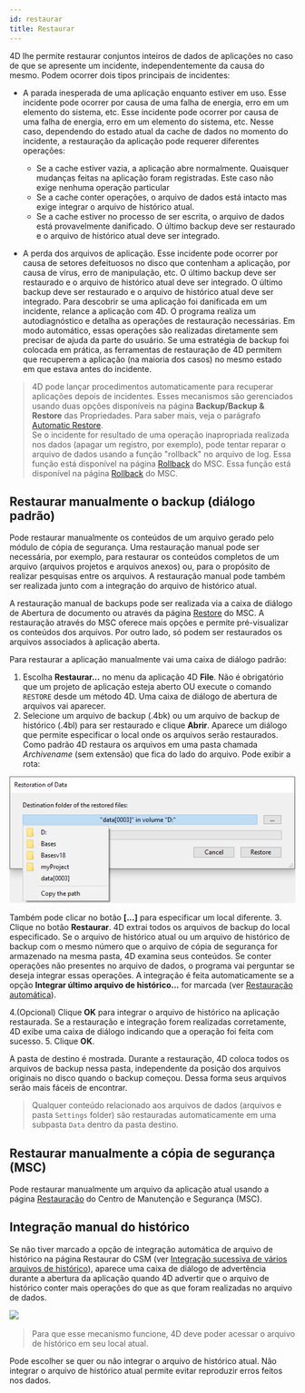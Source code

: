 ```yaml
---
id: restaurar
title: Restaurar
---
```


4D lhe permite restaurar conjuntos inteiros de dados de aplicações no caso de que se apresente um incidente, independentemente da causa do mesmo. Podem ocorrer dois tipos principais de incidentes:

- A parada inesperada de uma aplicação enquanto estiver em uso. Esse incidente pode ocorrer por causa de uma falha de energia, erro em um elemento do sistema, etc. Esse incidente pode ocorrer por causa de uma falha de energia, erro em um elemento do sistema, etc. Nesse caso, dependendo do estado atual da cache de dados no momento do incidente, a restauração da aplicação pode requerer diferentes operações:
  - Se a cache estiver vazia, a aplicação abre normalmente. Quaisquer mudanças feitas na aplicação foram registradas. Este caso não exige nenhuma operação particular
  - Se a cache conter operações, o arquivo de dados está intacto mas exige integrar o arquivo de histórico atual.
  - Se a cache estiver no processo de ser escrita, o arquivo de dados está provavelmente danificado. O último backup deve ser restaurado e o arquivo de histórico atual deve ser integrado.

- A perda dos arquivos de aplicação. Esse incidente pode ocorrer por causa de setores defeituosos no disco que contenham a aplicação, por causa de vírus, erro de manipulação, etc. O último backup deve ser restaurado e o arquivo de histórico atual deve ser integrado. O último backup deve ser restaurado e o arquivo de histórico atual deve ser integrado. Para descobrir se uma aplicação foi danificada em um incidente, relance a aplicação com 4D. O programa realiza um autodiagnóstico e detalha as operações de restauração necessárias. Em modo automático, essas operações são realizadas diretamente sem precisar de ajuda da parte do usuário. Se uma estratégia de backup foi colocada em prática, as ferramentas de restauração de 4D permitem que recuperem a aplicação (na maioria dos casos) no mesmo estado em que estava antes do incidente.

> 4D pode lançar procedimentos automaticamente para recuperar aplicações depois de incidentes. Esses mecanismos são gerenciados usando duas opções disponíveis na página **Backup/Backup & Restore** das Propriedades. Para saber mais, veja o parágrafo [Automatic Restore](settings.md#automatic-restore).  
> Se o incidente for resultado de uma operação inapropriada realizada nos dados (apagar um registro, por exemplo), pode tentar reparar o arquivo de dados usando a função "rollback" no arquivo de log. Essa função está disponível na página [Rollback](MSC/rollback.md) do MSC. Essa função está disponível na página [Rollback](MSC/rollback.md) do MSC.

## Restaurar manualmente o backup (diálogo padrão)

Pode restaurar manualmente os conteúdos de um arquivo gerado pelo módulo de cópia de segurança. Uma restauração manual pode ser necessária, por exemplo, para restaurar os conteúdos completos de um arquivo (arquivos projetos e arquivos anexos) ou, para o propósito de realizar pesquisas entre os arquivos. A restauração manual pode também ser realizada junto com a integração do arquivo de histórico atual.

A restauração manual de backups pode ser realizada via a caixa de diálogo de Abertura de documento ou através da página [Restore](MSC/restore) do MSC. A restauração através do MSC oferece mais opções e permite pré-visualizar os conteúdos dos arquivos. Por outro lado, só podem ser restaurados os arquivos associados à aplicação aberta.

Para restaurar a aplicação manualmente vai uma caixa de diálogo padrão:

1. Escolha **Restaurar...** no menu da aplicação 4D **File**. Não é obrigatório que um projeto de aplicação esteja aberto OU execute o comando `RESTORE` desde um método 4D. Uma caixa de diálogo de abertura de arquivos vai aparecer.
2. Selecione um arquivo de backup (.4bk) ou um arquivo de backup de histórico (.4bl) para ser restaurado e clique **Abrir**. Aparece um diálogo que permite especificar o local onde os arquivos serão restaurados. Como padrão 4D restaura os arquivos em uma pasta chamada *Archivename* (sem extensão) que fica do lado do arquivo. Pode exibir a rota:

![](../assets/en/Backup/backup07.png)

Também pode clicar no botão **[...]** para especificar um local diferente.
3. Clique no botão **Restaurar**. 4D extrai todos os arquivos de backup do local especificado. Se o arquivo de histórico atual ou um arquivo de histórico de backup com o mesmo número que o arquivo de cópia de segurança for armazenado na mesma pasta, 4D examina seus conteúdos. Se conter operações não presentes no arquivo de dados, o programa vai perguntar se deseja integrar essas operações. A integração é feita automaticamente se a opção **Integrar último arquivo de histórico...** for marcada (ver [Restauração automática](settings.md#automatic-restore)).

4.(Opcional) Clique **OK** para integrar o arquivo de histórico na aplicação restaurada. Se a restauração e integração forem realizadas corretamente, 4D exibe uma caixa de diálogo indicando que a operação foi feita com sucesso.
5. Clique **OK**.

A pasta de destino é mostrada. Durante a restauração, 4D coloca todos os arquivos de backup nessa pasta, independente da posição dos arquivos originais no disco quando o backup começou. Dessa forma seus arquivos serão mais fáceis de encontrar.

> Qualquer conteúdo relacionado aos arquivos de dados (arquivos e pasta `Settings` folder) são restauradas automaticamente em uma subpasta `Data` dentro da pasta destino.

## Restaurar manualmente a cópia de segurança (MSC)

Pode restaurar manualmente um arquivo da aplicação atual usando a página  [Restauração](MSC/restore.md) do Centro de Manutenção e Segurança (MSC).

## Integração manual do histórico

Se não tiver marcado a opção de integração automática de arquivo de histórico na página Restaurar do CSM (ver [Integração sucessiva de vários arquivos de histórico](MSC/restore.md#successive-intergration-of-several-data-log-files)), aparece uma caixa de diálogo de advertência durante a abertura da aplicação quando 4D advertir que o arquivo de histórico conter mais operações do que as que foram realizadas no arquivo de dados.

![](../assets/en/Backup/backup08.png)

> Para que esse mecanismo funcione, 4D deve poder acessar o arquivo de histórico em seu local atual.

Pode escolher se quer ou não integrar o arquivo de histórico atual. Não integrar o arquivo de histórico atual permite evitar reproduzir erros feitos nos dados.
